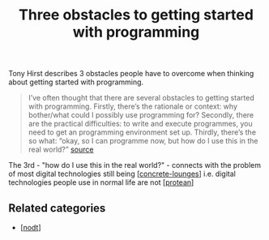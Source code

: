 ﻿---
title: Three obstacles to getting started with programming
---
Tony Hirst describes 3 obstacles people have to overcome when thinking about getting started with programming.
> I’ve often thought that there are several obstacles to getting started with programming. Firstly, there’s the rationale or context: why bother/what could I possibly use programming for? Secondly, there are the practical difficulties: to write and execute programmes, you need to get an programming environment set up. Thirdly, there’s the so what: “okay, so I can programme now, but how do I use this in the real world?” [source](https://blog.ouseful.info/2016/04/26/want-to-get-started-with-open-data-looking-for-an-introductory-programming-course/)

The 3rd - "how do I use this in the real world?" - connects with the problem of most digital technologies still being [[concrete-lounges]] i.e. digital technologies people use in normal life are not [[protean]]  

## Related categories

- [[nodt]]

[//begin]: # "Autogenerated link references for markdown compatibility"
[concrete-lounges]: concrete-lounges "Concrete Lounges"
[protean]: ../concepts/protean "Protean"
[nodt]: nodt "Nature of Digital Technology"
[//end]: # "Autogenerated link references"